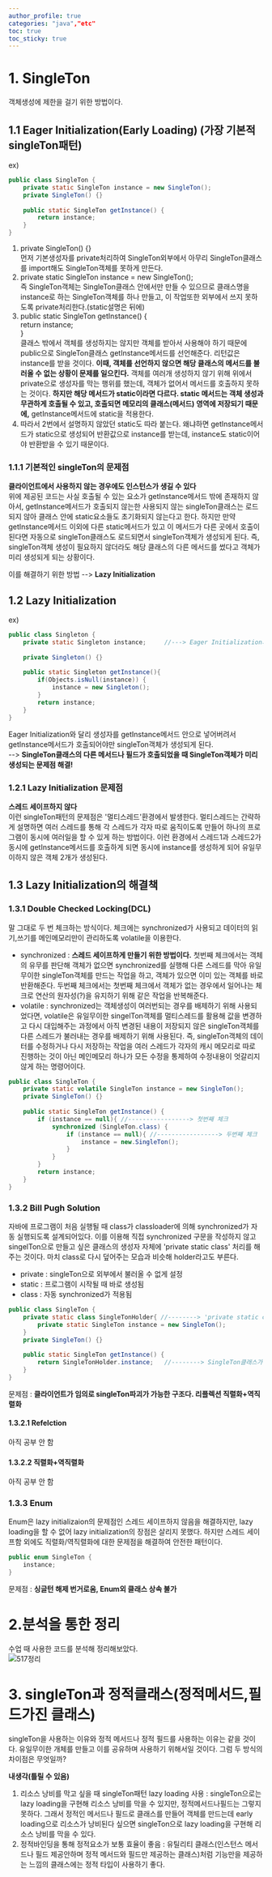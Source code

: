 ```yaml
---
author_profile: true
categories: "java","etc"
toc: true
toc_sticky: true
---
```


# 1. SingleTon
객체생성에 제한을 걸기 위한 방법이다.  

## 1.1 Eager Initialization(Early Loading) (가장 기본적 singleTon패턴)
ex)

```java
public class SingleTon {
	private static SingleTon instance = new SingleTon();
	private SingleTon() {}
	
	public static SingleTon getInstance() {
		return instance;
	}
}
```

1. private SingleTon() {}    
먼저 기본생성자를 private처리하여 SingleTon외부에서 아무리 SingleTon클래스를 import해도 SingleTon객체를 못하게 만든다.
2. private static SingleTon instance = new SingleTon();     
즉 SingleTon객체는 SingleTon클래스 안에서만 만들 수 있으므로 클래스명을 instance로 하는 SingleTon객체를 하나 만들고, 이 작업또한 외부에서 쓰지 못하도록 private처리한다.(static설명은 뒤에)    
3. public static SingleTon getInstance() {    
		return instance;    
	}    
클래스 밖에서 객체를 생성하지는 않지만 객체를 받아서 사용해야 하기 때문에 public으로 SingleTon클래스 getInstance메서드를 선언해준다. 리턴값은 instance를 받을 것이다. **이때, 객체를 선언하지 않으면 해당 클래스의 메서드를 불러올 수 없는 상황이 문제를 일으킨다.** 객체를 여러개 생성하지 않기 위해 위에서 private으로 생성자를 막는 행위를 했는데, 객체가 없어서 메서드를 호출하지 못하는 것이다. **하지만 해당 메서드가 static이라면 다르다. static 메서드는 객체 생성과 무관하게 호출될 수 있고, 호출되면 메모리의 클래스(메서드) 영역에 저장되기 때문에,** getInstance메서드에 static을 적용한다.     
4. 따라서 2번에서 설명하지 않았던 static도 따라 붙는다. 왜냐하면 getInstance메서드가 static으로 생성되어 반환값으로 instance를 받는데, instance도 static이어야 반환받을 수 있기 때문이다.

### 1.1.1 기본적인 singleTon의 문제점    
**클라이언트에서 사용하지 않는 경우에도 인스턴스가 생길 수 있다**      
위에 제공된 코드는 사실 호출될 수 있는 요소가 getInstance메서드 밖에 존재하지 않아서, getInstance메서드가 호출되지 않는한 사용되지 않는 singleTon클래스는 로드되지 않아 클래스 안에 static요소들도 초기화되지 않는다고 한다. 하지만 만약 getInstance메서드 이외에 다른 static메서드가 있고 이 메서드가 다른 곳에서 호출이 된다면 자동으로 singleTon클래스도 로드되면서 singleTon객체가 생성되게 된다. 즉, singleTon객체 생성이 필요하지 않더라도 해당 클래스의 다른 메서드를 썼다고 객체가 미리 생성되게 되는 상황이다.       

이를 해결하기 위한 방법 --> **Lazy Initialization**

## 1.2 Lazy Initialization
ex)          

```java
public class Singleton {
    private static Singleton instance;     //---> Eager Initialization과 달리 여기서 생성자를 통해 객체를 만들지 않는다.
    
    private Singleton() {}
    
    public static Singleton getInstance(){
        if(Objects.isNull(instance)) {
            instance = new Singleton();
        }
        return instance;
    }
}
```

Eager Initialization와 달리 생성자를 getInstance메서드 안으로 넣어버려서 getInstance메서드가 호출되어야만 singleTon객체가 생성되게 된다.        
--> **SingleTon클래스의 다른 메서드나 필드가 호출되었을 때 SingleTon객체가 미리 생성되는 문제점 해결!**

### 1.2.1 Lazy Initialization 문제점
**스레드 세이프하지 않다**        
이런 singleTon패턴의 문제점은 '멀티스레드'환경에서 발생한다. 멀티스레드는 간략하게 설명하면 여러 스레드를 통해 각 스레드가 각자 따로 움직이도록 만들어 하나의 프로그램이 동시에 여러일을 할 수 있게 하는 방법이다. 이런 환경에서 스레드1과 스레드2가 동시에 getInstance메서드를 호출하게 되면 동시에 instance를 생성하게 되어 유일무이하지 않은 객체 2개가 생성된다.


## 1.3 Lazy Initialization의 해결책
### 1.3.1 Double Checked Locking(DCL)         
말 그대로 두 번 체크하는 방식이다. 체크에는 synchronized가 사용되고 데이터의 읽기,쓰기를 메인메모리만이 관리하도록 volatile을 이용한다.     
- synchronized : **스레드 세이프하게 만들기 위한 방법이다.** 첫번째 체크에서는 객체의 유무를 판단해 객체가 없으면 synchronized를 실행해 다른 스레드를 막아 유일무이한 singleTon객체를 만드는 작업을 하고, 객체가 있으면 이미 있는 객체를 바로 반환해준다. 두번째 체크에서는 첫번째 체크에서 객체가 없는 경우에서 일어나는 체크로 연산의 원자성(?)을 유지하기 위해 같은 작업을 반복해준다.     
- volatile : synchronized는 객체생성이 여러번되는 경우를 배제하기 위해 사용되었다면, volatile은 유일무이한 singelTon객체를 멀티스레드를 활용해 값을 변경하고 다시 대입해주는 과정에서 아직 변경된 내용이 저장되지 않은 singleTon객체를 다른 스레드가 불러내는 경우를 배제하기 위해 사용된다. 즉, singleTon객체의 데이터를 수정하거나 다시 저장하는 작업을 여러 스레드가 각자의 캐시 메모리로 따로 진행하는 것이 아닌 메인메모리 하나가 모든 수정을 통제하여 수정내용이 엇갈리지 않게
하는 명령어이다.     


```java
public class SingleTon {
	private static volatile SingleTon instance = new SingleTon();
	private SingleTon() {}
	
	public static SingleTon getInstance() {
		if (instance == null){ //-----------------> 첫번째 체크
			synchronized (SingleTon.class) {
				if (instance == null){ //-----------------> 두번째 체크
					instance = new.SingleTon();
				}
			}
		}
		return instance;
	}
}
```

### 1.3.2 Bill Pugh Solution
자바에 프로그램이 처음 실행될 때 class가 classloader에 의해 synchronized가 자동 실행되도록 설계되어있다. 이를 이용해 직접 synchronized 구문을 작성하지 않고 singelTon으로 만들고 싶은 클래스의 생성자 자체에 'private static class' 처리를 해주는 것이다. 마치 class로 다시 덮어주는 모습과 비슷해 holder라고도 부른다.       

- private : singleTon으로 외부에서 불러올 수 없게 설정
- static : 프로그램이 시작될 때 바로 생성됨
- class : 자동 synchronized가 적용됨       
 

```java
public class SingleTon {
	private static class SingleTonHolder{ //--------> 'private static class' 클래스 구조로 감싸기
		private static SingleTon instance = new SingleTon();
	}
	private SingleTon() {}
	
	public static SingleTon getInstance() {
		return SingleTonHolder.instance;   //--------> SingleTon클래스가 아닌 SingleTonHolder클래스의 인스턴스임
	}
}
```

문제점 : **클라이언트가 임의로 singleTon파괴가 가능한 구조다. 리플렉션   직렬화+역직렬화**

#### 1.3.2.1 Refelction

아직 공부 안 함

#### 1.3.2.2 직렬화+역직렬화

아직 공부 안 함

### 1.3.3 Enum
Enum은 lazy initializaion의 문제점인 스레드 세이프하지 않음을 해결하지만, lazy loading을 할 수 없어 lazy initialization의 장점은 살리지 못했다. 하지만 스레드 세이프함 외에도 직렬화/역직렬화에 대한 문제점을 해결하여 안전한 패턴이다.

```java
public enum SingleTon {
	instance;
}
```

문제점 : **싱글턴 해제 번거로움, Enum외 클래스 상속 불가**



# 2.분석을 통한 정리
수업 때 사용한 코드를 분석해 정리해보았다.   
![517정리](https://user-images.githubusercontent.com/96512568/168758601-65e85a90-4a67-4a9e-87e0-ca8f362cc424.jpg)

# 3. singleTon과 정적클래스(정적메서드,필드가진 클래스)
singleTon을 사용하는 이유와 정적 메서드나 정적 필드를 사용하는 이유는 같을 것이다. 유일무이한 개체를 만들고 이를 공유하며 사용하기 위해서일 것이다. 그럼 두 방식의 차이점은 무엇일까?        


**내생각(틀릴 수 있음)**      
1. 리소스 낭비를 막고 싶을 때 singleTon패턴 lazy loading 사용 : singleTon으로는 lazy loading을 구현해 리소스 낭비를 막을 수 있지만, 정적메서드나필드는 그렇지 못하다. 그래서 정적인 메서드나 필드로 클래스를 만들어 객체를 만드는데 early loading으로 리소스가 낭비된다 싶으면 singleTon으로 lazy loading을 구현해 리소스 낭비를 막을 수 있다.     
2. 정적바인딩을 통해 정적요소가 보통 효율이 좋음 : 유틸리티 클래스(인스턴스 메서드나 필드 제공안하며 정적 메서드와 필드만 제공하는 클래스)처럼 기능만을 제공하는 느낌의 클래스에는 정적 타입이 사용하기 좋다.
